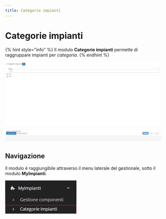 ```yaml
---
title: Categorie impianti
---
```


# Categorie impianti

{% hint style="info" %}
Il modulo **Categorie impianti** permette di raggruppare impianti per _categoria_.
{% endhint %}

![Screenshot interfaccia categorie impianti](../../../../.gitbook/assets/interfacciacategorieimpianti%20%283%29%20%283%29%20%284%29%20%284%29.PNG)

## Navigazione

Il modulo è raggiungibile attraverso il menu laterale del gestionale, sotto il modulo **MyImpianti**.

![Screenshot navigazione categorie impianti](../../../../.gitbook/assets/posizionecategorieimpianti%20%283%29%20%283%29%20%283%29%20%282%29.PNG)

